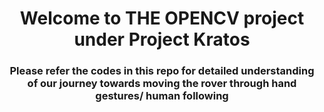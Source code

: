 <h1 align="center">Welcome to THE OPENCV project under Project Kratos</h1>
<h3 align="center">Please refer the codes in this repo for detailed understanding of our journey towards moving the rover through hand gestures/ human following</h3>
